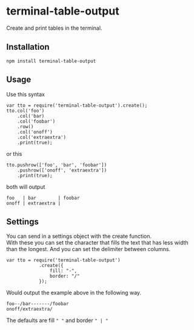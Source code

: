 # terminal-table-output

Create and print tables in the terminal.

## Installation

	npm install terminal-table-output

## Usage

Use this syntax

	var tto = require('terminal-table-output').create();
	tto.col('foo')
		.col('bar)
		.col('foobar')
		.row()
		.col('onoff')
		.col('extraextra')
		.print(true);
or this

	tto.pushrow(['foo', 'bar', 'foobar'])
		.pushrow(['onoff', 'extraextra'])
		.print(true);
		
both will output
	
	foo   | bar        | foobar
	onoff | extraextra |
	
## Settings

You can send in a settings object with the create function.  
With these you can set the character that fills the text that has less width than the longest.
And you can set the delimiter between columns.

	var tto = require('terminal-table-output')
				.create({
					fill: "-",
					border: "/"
				});
				
Would output the example above in the following way.

	foo--/bar-------/foobar
	onoff/extraextra/
	
The defaults are fill `" "` and border `" | "`